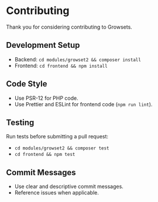 # Contributing

Thank you for considering contributing to Growsets.

## Development Setup

- Backend: `cd modules/growset2 && composer install`
- Frontend: `cd frontend && npm install`

## Code Style

- Use PSR-12 for PHP code.
- Use Prettier and ESLint for frontend code (`npm run lint`).

## Testing

Run tests before submitting a pull request:

- `cd modules/growset2 && composer test`
- `cd frontend && npm test`

## Commit Messages

- Use clear and descriptive commit messages.
- Reference issues when applicable.
